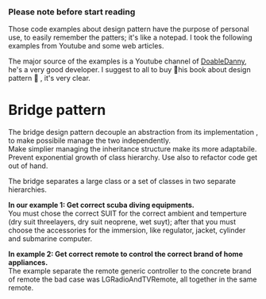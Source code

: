 ### Please note before start reading
Those code examples about design pattern have the purpose of personal use, to easily remember the patters; it's like a notepad. I took the following examples from Youtube and some web articles.

The major source of the examples is a Youtube channel of [DoableDanny](https://www.youtube.com/@doabledanny/videos), he's a very good developer. I suggest to all to buy 📒his book about design pattern 📒 , it's very clear.

# Bridge pattern
 The bridge design pattern decouple an abstraction from its implementation , to make possibile manage the two independently. \
 Make simplier managing the inheritance structure make its more adaptabile. \
 Prevent exponential growth of class hierarchy.
 Use also to refactor code get out of hand.

 The bridge separates a large class or a set of classes in two separate hierarchies.

**In our example 1: Get correct scuba diving equipments.** \
You must chose the correct SUIT for the correct ambient and temperture (dry suit threelayers, dry suit neoprene, wet suyt);
after that you must choose the accessories for the immersion, like regulator, jacket, cylinder and submarine computer.
 
**In example 2: Get correct remote to control the correct brand of home appliances.** \
The example separate the remote generic controller to the concrete brand of remote the bad case was LGRadioAndTVRemote, all together in the same remote.